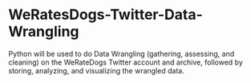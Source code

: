 # WeRatesDogs-Twitter-Data-Wrangling
Python will be used to do Data Wrangling (gathering, assessing, and cleaning) on the WeRateDogs Twitter account and archive, followed by storing, analyzing, and visualizing the wrangled data.
